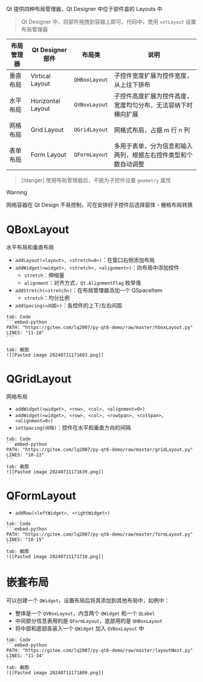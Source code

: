 Qt 提供四种布局管理器，Qt Designer 中位于部件盒的 Layouts 中

> Qt Designer 中，将部件拖拽到容器上即可。代码中，使用 `setLayout` 设置布局管理器

|布局管理器|Qt Designer 部件|布局类|说明|
| ------------| -------------------| --------| ----------------------------------------------------------------|
|垂直布局|Virtical Layout|`QHBoxLayout`|子控件宽度扩展为控件宽度，从上往下排布|
|水平布局|Horizontal Layout|`QVBoxLayout`|子控件高度扩展为控件高度，宽度均匀分布，无法容纳下时横向扩展|
|网格布局|Grid Layout|`QGridLayout`|网格式布局，占据 m 行 n 列|
|表单布局|Form Layout|`QFormLayout`|多用于表单，分为信息和输入两列，根据左右控件类型和个数自动调整|
> [!danger]
> 使用布局管理器后，不能为子控件设置 `geometry` 属性

> [!warning]
> 网格容器在 Qt Design 不易控制，可在安排好子控件后选择窗体 - 栅格布局转换
# QBoxLayout

水平布局和垂直布局

* `addLayout(<layout>, <stretch=0>)`：在窗口右侧添加布局
* `addWidget(<widget>, <stretch>, <alignment>)`：向布局中添加控件
	* `stretch`：伸缩量
    * `alignment`：对齐方式，`Qt.AlignmentFlag` 枚举值
* `addStretch(<stretch>)`：在布局管理器添加一个 QSpaceItem
    * `stretch`：均分比例
* `addSpacing(<间距>)`：各控件的上下/左右间距

````tabs
tab: Code
```embed-python
PATH: "https://gitee.com/lq2007/py-qt6-demo/raw/master/hboxLayout.py"
LINES: "11-18"
```

tab: 截图
![[Pasted image 20240711171603.png]]
````
# QGridLayout

网格布局
* `addWidget(<widget>, <row>, <col>, <alignment=0>)`
* `addWidget(<widget>, <row>, <col>, <rowSpan>, <colSpan>, <alignment=0>)`
* `setSpacing(间隔)`：控件在水平和垂直方向的间隔
````tabs
tab: Code
```embed-python
PATH: "https://gitee.com/lq2007/py-qt6-demo/raw/master/gridLayout.py"
LINES: "10-22"
```
tab: 截图
![[Pasted image 20240711171639.png]]

````
# QFormLayout

* `addRow(<leftWidget>, <rightWidget>)`
````tabs
tab: Code
```embed-python
PATH: "https://gitee.com/lq2007/py-qt6-demo/raw/master/formLayout.py"
LINES: "10-15"
```
tab: 截图
![[Pasted image 20240711171710.png]]
````
# 嵌套布局

可以创建一个 `QWidget`，设置布局后将其添加到其他布局中，如例中：
* 整体是一个 `QVBoxLayout`，内含两个 `QWidget` 和一个 `QLabel`
* 中间部分信息表用的是 `QFormLayout`，底部用的是 `QHBoxLayout`
* 将中部和底部各装入一个 `QWidget` 加入 `QVBoxLayout` 中
````tabs
tab: Code
```embed-python
PATH: "https://gitee.com/lq2007/py-qt6-demo/raw/master/layoutNest.py"
LINES: "11-34"
```
tab: 截图
![[Pasted image 20240711171809.png]]
````

